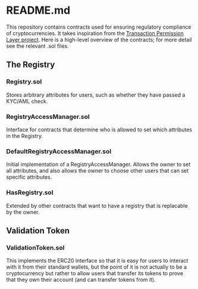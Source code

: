 # README.md

This repository contains contracts used for ensuring regulatory
compliance of cryptocurrencies. It takes inspiration from the
[Transaction Permission Layer project](https://github.com/TPL-protocol/tpl-contracts).
Here is a high-level overview of the contracts; for more detail
see the relevant .sol files.

## The Registry

### Registry.sol

Stores arbitrary attributes for users, such as whether they have
passed a KYC/AML check.

### RegistryAccessManager.sol

Interface for contracts that determine who is allowed to set which attributes in the Registry.

### DefaultRegistryAccessManager.sol

Initial implementation of a RegistryAccessManager. Allows the owner to
set all attributes, and also allows the owner to choose other
users that can set specific attributes.

### HasRegistry.sol

Extended by other contracts that want to have a registry that is
replacable by the owner.

## Validation Token

### ValidationToken.sol

This implements the ERC20 interface so that it is easy for users to
interact with it from their standard wallets, but the point of it is
not actually to be a cryptocurrency but rather to allow users that
transfer its tokens to prove that they own their account (and can
transfer tokens from it).